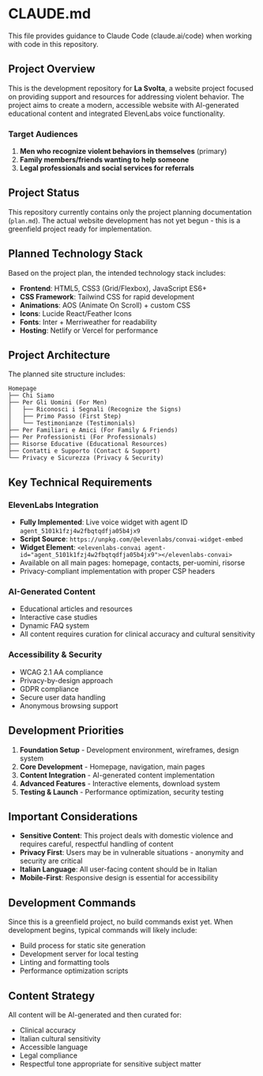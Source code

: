 # CLAUDE.md

This file provides guidance to Claude Code (claude.ai/code) when working with code in this repository.

## Project Overview

This is the development repository for **La Svolta**, a website project focused on providing support and resources for addressing violent behavior. The project aims to create a modern, accessible website with AI-generated educational content and integrated ElevenLabs voice functionality.

### Target Audiences
1. **Men who recognize violent behaviors in themselves** (primary)
2. **Family members/friends wanting to help someone**
3. **Legal professionals and social services for referrals**

## Project Status

This repository currently contains only the project planning documentation (`plan.md`). The actual website development has not yet begun - this is a greenfield project ready for implementation.

## Planned Technology Stack

Based on the project plan, the intended technology stack includes:

- **Frontend**: HTML5, CSS3 (Grid/Flexbox), JavaScript ES6+
- **CSS Framework**: Tailwind CSS for rapid development
- **Animations**: AOS (Animate On Scroll) + custom CSS
- **Icons**: Lucide React/Feather Icons
- **Fonts**: Inter + Merriweather for readability
- **Hosting**: Netlify or Vercel for performance

## Project Architecture

The planned site structure includes:

```
Homepage
├── Chi Siamo
├── Per Gli Uomini (For Men)
│   ├── Riconosci i Segnali (Recognize the Signs)
│   ├── Primo Passo (First Step)
│   └── Testimonianze (Testimonials)
├── Per Familiari e Amici (For Family & Friends)
├── Per Professionisti (For Professionals)
├── Risorse Educative (Educational Resources)
├── Contatti e Supporto (Contact & Support)
└── Privacy e Sicurezza (Privacy & Security)
```

## Key Technical Requirements

### ElevenLabs Integration
- **Fully Implemented**: Live voice widget with agent ID `agent_5101k1fzj4w2fbqtqdfja05b4jx9`
- **Script Source**: `https://unpkg.com/@elevenlabs/convai-widget-embed`
- **Widget Element**: `<elevenlabs-convai agent-id="agent_5101k1fzj4w2fbqtqdfja05b4jx9"></elevenlabs-convai>`
- Available on all main pages: homepage, contacts, per-uomini, risorse
- Privacy-compliant implementation with proper CSP headers

### AI-Generated Content
- Educational articles and resources
- Interactive case studies
- Dynamic FAQ system
- All content requires curation for clinical accuracy and cultural sensitivity

### Accessibility & Security
- WCAG 2.1 AA compliance
- Privacy-by-design approach
- GDPR compliance
- Secure user data handling
- Anonymous browsing support

## Development Priorities

1. **Foundation Setup** - Development environment, wireframes, design system
2. **Core Development** - Homepage, navigation, main pages
3. **Content Integration** - AI-generated content implementation
4. **Advanced Features** - Interactive elements, download system
5. **Testing & Launch** - Performance optimization, security testing

## Important Considerations

- **Sensitive Content**: This project deals with domestic violence and requires careful, respectful handling of content
- **Privacy First**: Users may be in vulnerable situations - anonymity and security are critical
- **Italian Language**: All user-facing content should be in Italian
- **Mobile-First**: Responsive design is essential for accessibility

## Development Commands

Since this is a greenfield project, no build commands exist yet. When development begins, typical commands will likely include:

- Build process for static site generation
- Development server for local testing
- Linting and formatting tools
- Performance optimization scripts

## Content Strategy

All content will be AI-generated and then curated for:
- Clinical accuracy
- Italian cultural sensitivity  
- Accessible language
- Legal compliance
- Respectful tone appropriate for sensitive subject matter